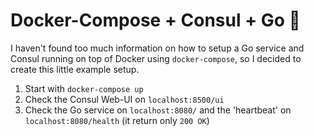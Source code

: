 # Docker-Compose + Consul + Go 🎯

I haven't found too much information on how to setup a Go service and Consul running on top of Docker using `docker-compose`, so I decided to create this little example setup.

1. Start with `docker-compose up`
2. Check the Consul Web-UI on `localhost:8500/ui`
3. Check the Go service on `localhost:8080/` and the 'heartbeat' on `localhost:8080/health` (it return only `200 OK`)
